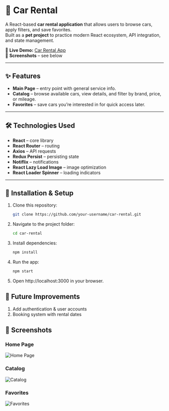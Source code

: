 # 🚗 Car Rental

A React-based **car rental application** that allows users to browse cars, apply filters, and save favorites.  
Built as a **pet project** to practice modern React ecosystem, API integration, and state management.

🔗 **Live Demo:** [Car Rental App](https://pylypchukroman.github.io/car-rent/)  
📸 **Screenshots** – see below

---

## ✨ Features

- **Main Page** – entry point with general service info.
- **Catalog** – browse available cars, view details, and filter by brand, price, or mileage.
- **Favorites** – save cars you’re interested in for quick access later.

---

## 🛠️ Technologies Used

- **React** – core library
- **React Router** – routing
- **Axios** – API requests
- **Redux Persist** – persisting state
- **Notiflix** – notifications
- **React Lazy Load Image** – image optimization
- **React Loader Spinner** – loading indicators

---

## 🚀 Installation & Setup

1. Clone this repository:
   ```bash
   git clone https://github.com/your-username/car-rental.git
   
2. Navigate to the project folder:
   ```bash
   cd car-rental

3. Install dependencies:
   ```bash
   npm install

4. Run the app:
   ```bash
   npm start

5. Open http://localhost:3000 in your browser.

## 📝 Future Improvements

1. Add authentication & user accounts
2. Booking system with rental dates

## 📸 Screenshots

### Home Page
![Home Page](./src/images/Home_Page.png)

### Catalog
![Catalog](./src/images/Catalog_Page.png)

### Favorites
![Favorites](./src/images/Favorites_Page.png)
